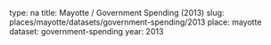 type: na
title: Mayotte / Government Spending (2013)
slug: places/mayotte/datasets/government-spending/2013
place: mayotte
dataset: government-spending
year: 2013
